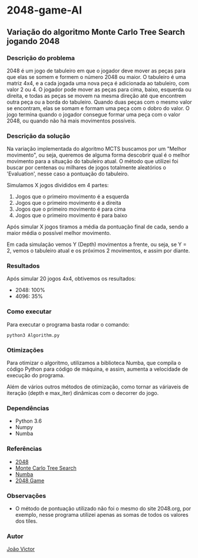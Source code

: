 # 2048-game-AI

## Variação do algoritmo Monte Carlo Tree Search jogando 2048

### Descrição do problema

2048 é um jogo de tabuleiro em que o jogador deve mover as peças para que elas se somem e formem o número 
2048 ou maior. O tabuleiro é uma matriz 4x4, e a cada jogada uma nova peça é adicionada ao tabuleiro, com valor 2 ou 4. O jogador pode mover as peças para cima, baixo, esquerda ou direita, e todas as peças se movem na mesma direção até que encontrem outra peça ou a borda do tabuleiro. Quando duas peças com o mesmo valor se encontram, elas se somam e formam uma peça com o dobro do valor. O jogo termina quando o jogador consegue formar uma peça com o valor 2048, ou quando não há mais movimentos possíveis.

### Descrição da solução

Na variação implementada do algoritmo MCTS buscamos por um "Melhor movimento", ou seja, queremos de alguma forma descobrir qual é o melhor movimento para a situação do tabuleiro atual. O método que utilizei foi buscar por centenas ou milhares de jogos totalmente aleatórios o 'Evaluation', nesse caso a pontuação do tabuleiro.

Simulamos X jogos divididos em 4 partes:
1. Jogos que o primeiro movimento é a esquerda
2. Jogos que o primeiro movimento é a direita
3. Jogos que o primeiro movimento é para cima
4. Jogos que o primeiro movimento é para baixo

Após simular X jogos tiramos a média da pontuação final de cada, sendo a maior média o possível melhor movimento.

Em cada simulação vemos Y (Depth) movimentos a frente, ou seja, se Y = 2, vemos o tabuleiro atual e os próximos 2 movimentos, e assim por diante.

### Resultados

Após simular 20 jogos 4x4, obtivemos os resultados:
- 2048: 100%
- 4096: 35%

### Como executar

Para executar o programa basta rodar o comando:
```
python3 Algorithm.py
```

### Otimizações

Para otimizar o algoritmo, utilizamos a biblioteca Numba, que compila o código Python para código de máquina, e assim, aumenta a velocidade de execução do programa.

Além de vários outros métodos de otimização, como tornar as váriaveis de iteração (depth e max_iter) dinâmicas com o 
decorrer do jogo.

### Dependências

- Python 3.6
- Numpy
- Numba

### Referências

- [2048](https://en.wikipedia.org/wiki/2048_(video_game))
- [Monte Carlo Tree Search](https://en.wikipedia.org/wiki/Monte_Carlo_tree_search)
- [Numba](https://numba.pydata.org/)
- [2048 Game](https://2048.org/)

### Observações

- O método de pontuação utilizado não foi o mesmo do site 2048.org, por exemplo, nesse programa utilizei apenas as somas de todos os valores dos tiles.

### Autor
[João Victor](https://github.com/JoaoVictor-C)